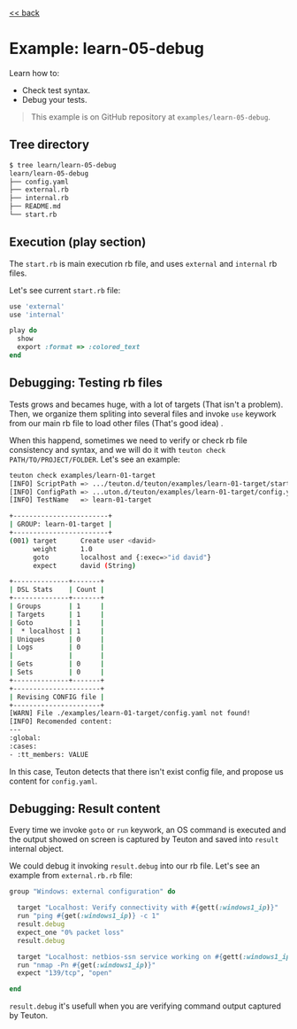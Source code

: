 
[<< back](README.md)

# Example: learn-05-debug

Learn how to:
* Check test syntax.
* Debug your tests.

> This example is on GitHub repository at `examples/learn-05-debug`.

## Tree directory

```bash
$ tree learn/learn-05-debug
learn/learn-05-debug
├── config.yaml
├── external.rb
├── internal.rb
├── README.md
└── start.rb
```

## Execution (play section)

The `start.rb`  is main execution rb file, and uses `external` and `internal` rb files.

Let's see current `start.rb` file:

```ruby
use 'external'
use 'internal'

play do
  show
  export :format => :colored_text
end
```

## Debugging: Testing rb files

Tests grows and becames huge, with a lot of targets (That isn't a problem). Then, we organize them spliting into several files and invoke `use` keywork from our main rb file to load other files (That's good idea) .

When this happend, sometimes we need to verify or check rb file consistency and syntax, and we will do it with `teuton check PATH/TO/PROJECT/FOLDER`. Let's see an example:

```bash
teuton check examples/learn-01-target
[INFO] ScriptPath => .../teuton.d/teuton/examples/learn-01-target/start.rb
[INFO] ConfigPath => ...uton.d/teuton/examples/learn-01-target/config.yaml
[INFO] TestName   => learn-01-target

+------------------------+
| GROUP: learn-01-target |
+------------------------+
(001) target      Create user <david>
      weight      1.0
      goto        localhost and {:exec=>"id david"}
      expect      david (String)

+--------------+-------+
| DSL Stats    | Count |
+--------------+-------+
| Groups       | 1     |
| Targets      | 1     |
| Goto         | 1     |
|  * localhost | 1     |
| Uniques      | 0     |
| Logs         | 0     |
|              |       |
| Gets         | 0     |
| Sets         | 0     |
+--------------+-------+
+----------------------+
| Revising CONFIG file |
+----------------------+
[WARN] File ./examples/learn-01-target/config.yaml not found!
[INFO] Recomended content:
---
:global:
:cases:
- :tt_members: VALUE
```

In this case, Teuton detects that there isn't exist config file, and propose us content for `config.yaml`.

## Debugging: Result content

Every time we invoke `goto` or `run` keywork, an OS command is executed and the output showed on screen is captured by Teuton and saved into `result` internal object.

We could debug it invoking `result.debug` into our rb file. Let's see an example from `external.rb.rb` file:

```ruby
group "Windows: external configuration" do

  target "Localhost: Verify connectivity with #{gett(:windows1_ip)}"
  run "ping #{get(:windows1_ip)} -c 1"
  result.debug
  expect_one "0% packet loss"
  result.debug

  target "Localhost: netbios-ssn service working on #{gett(:windows1_ip)}"
  run "nmap -Pn #{get(:windows1_ip)}"
  expect "139/tcp", "open"

end
```

`result.debug` it's usefull when you are verifying command output captured by Teuton.
